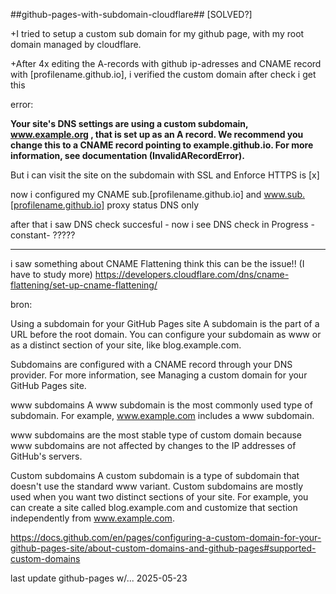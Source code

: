 ##github-pages-with-subdomain-cloudflare## [SOLVED?]

+I tried to setup a custom sub domain for my github page, with my root domain managed by cloudflare.

+After 4x editing the A-records with github ip-adresses and CNAME record with [profilename.github.io], i verified the custom domain after check i get this 

error:

**Your site's DNS settings are using a custom subdomain, www.example.org , that is set up as an A record. We recommend you change this to a CNAME record pointing to example.github.io. For more information, see documentation (InvalidARecordError).**

But i can visit the site on the subdomain with SSL and Enforce HTTPS is [x]


now i configured my CNAME sub.[profilename.github.io] and www.sub.[profilename.github.io]  proxy status DNS only

after that i saw DNS check succesful - now i see DNS check in Progress -constant- ????? 

---
i saw something about CNAME Flattening 
think this can be the issue!! (I have to study more)
https://developers.cloudflare.com/dns/cname-flattening/set-up-cname-flattening/

bron:

Using a subdomain for your GitHub Pages site
A subdomain is the part of a URL before the root domain. You can configure your subdomain as www or as a distinct section of your site, like blog.example.com.

Subdomains are configured with a CNAME record through your DNS provider. For more information, see Managing a custom domain for your GitHub Pages site.

www subdomains
A www subdomain is the most commonly used type of subdomain. For example, www.example.com includes a www subdomain.

www subdomains are the most stable type of custom domain because www subdomains are not affected by changes to the IP addresses of GitHub's servers.

Custom subdomains
A custom subdomain is a type of subdomain that doesn't use the standard www variant. Custom subdomains are mostly used when you want two distinct sections of your site. For example, you can create a site called blog.example.com and customize that section independently from www.example.com.

https://docs.github.com/en/pages/configuring-a-custom-domain-for-your-github-pages-site/about-custom-domains-and-github-pages#supported-custom-domains

last update github-pages w/... 2025-05-23